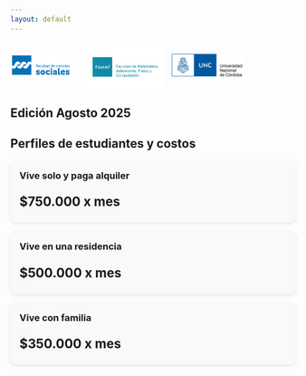 ```yaml
---
layout: default
---
```


<div style="display:flex; gap:15px; align-items:center; margin-bottom:15px;">
  <img src="/assets/img/FCS logo color.png" alt="Logo 1" style="height:40px;">
  <img src="/assets/img/Logo-FAMAF-color-pleno-2.jpg" alt="Logo 2" style="height:85px;">
  <img src="/assets/img/unc1_a.jpg" alt="Logo 3" style="height:40px;">
</div>

## Edición Agosto 2025 

## Perfiles de estudiantes y costos

<div class="cards-container">
  <div class="card">
    <h3>Vive solo y paga alquiler</h3>
    <p class="price">$750.000 x mes</p>
  </div>

  <div class="card">
    <h3>Vive en una residencia</h3>
    <p class="price">$500.000 x mes</p>
  </div>

  <div class="card">
    <h3>Vive con familia</h3>
    <p class="price">$350.000 x mes</p>
  </div>
</div>

<style>
.cards-container {
  display: flex;
  gap: 1rem;
  flex-wrap: wrap;
}

.card {
  flex: 1;
  min-width: 250px;
  background: #f9f9f9;
  border-radius: 10px;
  padding: 1rem;
  box-shadow: 0 2px 6px rgba(0,0,0,0.1);
}

.card h3 {
  margin-top: 0;
}

.price {
  font-size: 1.4rem;
  font-weight: bold;
  margin-bottom: 0.5rem;
}
</style>